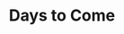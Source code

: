 ---
layout: product
id: 6626197864510
title: Days to Come
style: dark
body_html: >-
  <p>Handcrafted in Ottawa, Ontario.</p>

  <p>I originally made these prints for my apartment so I could proudly say that all the artwork in the place was original content. After moving to my new house and setting up my home office, they caused a lot of interest. So now you can have these in your home as well.</p>
vendor: Connell McCarthy
product_type: Fine art
created_at: 2021-07-26T11:39:32-04:00
handle: days-to-come
updated_at: 2022-01-18T10:42:45-05:00
published_at: 2021-07-27T17:09:55-04:00
template_suffix: dark
status: active
published_scope: global
tags: "abstract"
admin_graphql_api_id: gid://shopify/Product/6626197864510
variants:
  - id: 39543081566270
    product_id: 6626197864510
    title: 8x10" / Black & White
    price: "45.00"
    sku: CM-DP-B5-01-XXS
    position: 1
    inventory_policy: deny
    compare_at_price: null
    fulfillment_service: manual
    inventory_management: null
    option1: 8x10"
    option2: Black & White
    option3: null
    created_at: 2021-07-26T11:40:24-04:00
    updated_at: 2021-08-30T12:02:32-04:00
    taxable: false
    barcode: ""
    grams: 208
    image_id: 28624636346430
    weight: 0.208
    weight_unit: kg
    inventory_item_id: 41637500944446
    inventory_quantity: 0
    old_inventory_quantity: 0
    requires_shipping: true
    admin_graphql_api_id: gid://shopify/ProductVariant/39543081566270
  - id: 39543084220478
    product_id: 6626197864510
    title: 16x20" / Black & White
    price: "85.00"
    sku: CM-DP-B5-01-XS
    position: 2
    inventory_policy: deny
    compare_at_price: null
    fulfillment_service: manual
    inventory_management: null
    option1: 16x20"
    option2: Black & White
    option3: null
    created_at: 2021-07-26T11:50:43-04:00
    updated_at: 2021-08-30T12:05:49-04:00
    taxable: false
    barcode: ""
    grams: 208
    image_id: 28624636346430
    weight: 0.208
    weight_unit: kg
    inventory_item_id: 41637503795262
    inventory_quantity: 0
    old_inventory_quantity: 0
    requires_shipping: true
    admin_graphql_api_id: gid://shopify/ProductVariant/39543084220478
  - id: 39544980111422
    product_id: 6626197864510
    title: 20x24" / Black & White
    price: "100.00"
    sku: CM-GP-B5-01-S
    position: 3
    inventory_policy: deny
    compare_at_price: null
    fulfillment_service: manual
    inventory_management: null
    option1: 20x24"
    option2: Black & White
    option3: null
    created_at: 2021-07-27T16:27:59-04:00
    updated_at: 2021-08-30T12:05:49-04:00
    taxable: false
    barcode: ""
    grams: 208
    image_id: 28624636346430
    weight: 0.208
    weight_unit: kg
    inventory_item_id: 41639407616062
    inventory_quantity: 0
    old_inventory_quantity: 0
    requires_shipping: true
    admin_graphql_api_id: gid://shopify/ProductVariant/39544980111422
  - id: 39544980766782
    product_id: 6626197864510
    title: 24x30" / Black & White
    price: "120.00"
    sku: CM-GP-B5-01-M
    position: 4
    inventory_policy: deny
    compare_at_price: null
    fulfillment_service: manual
    inventory_management: null
    option1: 24x30"
    option2: Black & White
    option3: null
    created_at: 2021-07-27T16:29:53-04:00
    updated_at: 2021-08-30T12:02:32-04:00
    taxable: false
    barcode: ""
    grams: 208
    image_id: 28624636346430
    weight: 0.208
    weight_unit: kg
    inventory_item_id: 41639408271422
    inventory_quantity: 0
    old_inventory_quantity: 0
    requires_shipping: true
    admin_graphql_api_id: gid://shopify/ProductVariant/39544980766782
  - id: 39544981127230
    product_id: 6626197864510
    title: 24x36" / Black & White
    price: "135.00"
    sku: CM-GP-B5-01-L
    position: 5
    inventory_policy: deny
    compare_at_price: null
    fulfillment_service: manual
    inventory_management: null
    option1: 24x36"
    option2: Black & White
    option3: null
    created_at: 2021-07-27T16:30:40-04:00
    updated_at: 2021-08-30T12:02:32-04:00
    taxable: false
    barcode: ""
    grams: 208
    image_id: 28624636346430
    weight: 0.208
    weight_unit: kg
    inventory_item_id: 41639408631870
    inventory_quantity: 0
    old_inventory_quantity: 0
    requires_shipping: true
    admin_graphql_api_id: gid://shopify/ProductVariant/39544981127230
  - id: 39544981225534
    product_id: 6626197864510
    title: 30x36" / Black & White
    price: "190.00"
    sku: CM-GP-B5-01-XL
    position: 6
    inventory_policy: deny
    compare_at_price: null
    fulfillment_service: manual
    inventory_management: null
    option1: 30x36"
    option2: Black & White
    option3: null
    created_at: 2021-07-27T16:31:24-04:00
    updated_at: 2021-08-30T12:05:49-04:00
    taxable: false
    barcode: ""
    grams: 208
    image_id: 28624636346430
    weight: 0.208
    weight_unit: kg
    inventory_item_id: 41639408697406
    inventory_quantity: 0
    old_inventory_quantity: 0
    requires_shipping: true
    admin_graphql_api_id: gid://shopify/ProductVariant/39544981225534
  - id: 39544981520446
    product_id: 6626197864510
    title: 30x40" / Black & White
    price: "195.00"
    sku: CM-GP-B5-01-XXL
    position: 7
    inventory_policy: deny
    compare_at_price: null
    fulfillment_service: manual
    inventory_management: null
    option1: 30x40"
    option2: Black & White
    option3: null
    created_at: 2021-07-27T16:32:01-04:00
    updated_at: 2021-08-30T12:02:32-04:00
    taxable: false
    barcode: ""
    grams: 208
    image_id: 28624636346430
    weight: 0.208
    weight_unit: kg
    inventory_item_id: 41639409025086
    inventory_quantity: 0
    old_inventory_quantity: 0
    requires_shipping: true
    admin_graphql_api_id: gid://shopify/ProductVariant/39544981520446
options:
  - id: 8529975476286
    product_id: 6626197864510
    name: Size
    position: 1
    values:
      - 8x10"
      - 16x20"
      - 20x24"
      - 24x30"
      - 24x36"
      - 30x36"
      - 30x40"
  - id: 8529970495550
    product_id: 6626197864510
    name: Color
    position: 2
    values:
      - Black & White
images:
  - id: 28624636346430
    product_id: 6626197864510
    position: 1
    created_at: 2021-08-30T12:01:39-04:00
    updated_at: 2021-08-30T12:01:49-04:00
    alt: null
    width: 1000
    height: 1500
    src: https://cdn.shopify.com/s/files/1/1624/2355/products/Product-Image-Template---Dark.jpg?v=1630339309
    variant_ids:
      - 39543081566270
      - 39543084220478
      - 39544980111422
      - 39544980766782
      - 39544981127230
      - 39544981225534
      - 39544981520446
    admin_graphql_api_id: gid://shopify/ProductImage/28624636346430
  - id: 28542340169790
    product_id: 6626197864510
    position: 2
    created_at: 2021-07-26T11:42:57-04:00
    updated_at: 2021-08-30T12:01:49-04:00
    alt: null
    width: 1440
    height: 1800
    src: https://cdn.shopify.com/s/files/1/1624/2355/products/DSC05434.jpg?v=1630339309
    variant_ids: []
    admin_graphql_api_id: gid://shopify/ProductImage/28542340169790
  - id: 28545165197374
    product_id: 6626197864510
    position: 3
    created_at: 2021-07-27T16:58:33-04:00
    updated_at: 2021-08-30T12:01:49-04:00
    alt: null
    width: 2000
    height: 1800
    src: https://cdn.shopify.com/s/files/1/1624/2355/products/PAR_02_0001_5d31d623-a331-4ff7-a195-3b20343290e2.png?v=1630339309
    variant_ids: []
    admin_graphql_api_id: gid://shopify/ProductImage/28545165197374
image:
  id: 28624636346430
  product_id: 6626197864510
  position: 1
  created_at: 2021-08-30T12:01:39-04:00
  updated_at: 2021-08-30T12:01:49-04:00
  alt: null
  width: 1000
  height: 1500
  src: https://cdn.shopify.com/s/files/1/1624/2355/products/Product-Image-Template---Dark.jpg?v=1630339309
  variant_ids:
    - 39543081566270
    - 39543084220478
    - 39544980111422
    - 39544980766782
    - 39544981127230
    - 39544981225534
    - 39544981520446
  admin_graphql_api_id: gid://shopify/ProductImage/28624636346430

---